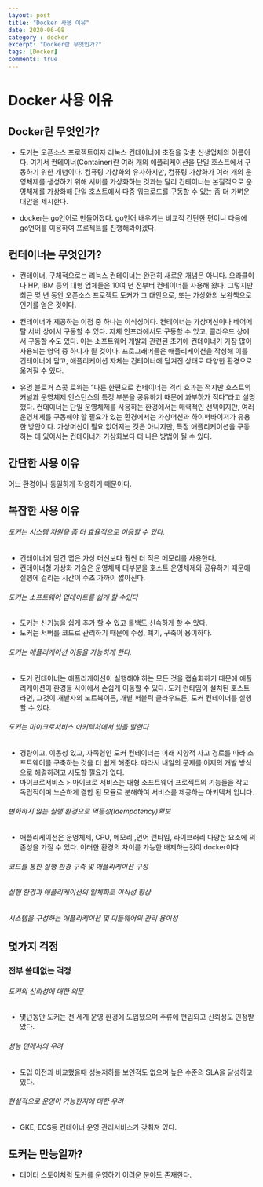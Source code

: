 ```yaml
---
layout: post
title: "Docker 사용 이유"
date: 2020-06-08
category : docker
excerpt: "Docker란 무엇인가?"
tags: [Docker]
comments: true
---
```




# Docker 사용 이유



## Docker란 무엇인가?

- 도커는 오픈소스 프로젝트이자 리눅스 컨테이너에 초점을 맞춘 신생업체의 이름이다. 여기서 컨테이너(Container)란 여러 개의 애플리케이션을 단일 호스트에서 구동하기 위한 개념이다. 컴퓨팅 가상화와 유사하지만, 컴퓨팅 가상화가 여러 개의 운영체제를 생성하기 위해 서버를 가상화하는 것과는 달리 컨테이너는 본질적으로 운영체제를 가상화해 단일 호스트에서 다중 워크로드를 구동할 수 있는 좀 더 가벼운 대안을 제시한다.

- docker는 go언어로 만들어졌다. go언어 배우기는 비교적 간단한 편이니 다음에 go언어를 이용하여 프로젝트를 진행해봐야겠다.





## 컨테이너는 무엇인가?

- 컨테이너, 구체적으로는 리눅스 컨테이너는 완전히 새로운 개념은 아니다. 오라클이나 HP, IBM 등의 대형 업체들은 10여 년 전부터 컨테이너를 사용해 왔다. 그렇지만 최근 몇 년 동안 오픈소스 프로젝트 도커가 그 대안으로, 또는 가상화의 보완책으로 인기를 얻은 것이다. 

- 컨테이너가 제공하는 이점 중 하나는 이식성이다. 컨테이너는 가상머신이나 베어메탈 서버 상에서 구동할 수 있다. 자체 인프라에서도 구동할 수 있고, 클라우드 상에서 구동할 수도 있다. 이는 소프트웨어 개발과 관련된 초기에 컨테이너가 가장 많이 사용되는 영역 중 하나가 될 것이다. 프로그래머들은 애플리케이션을 작성해 이를 컨테이너에 담고, 애플리케이션 자체는 컨테이너에 담겨진 상태로 다양한 환경으로 옮겨질 수 있다.

- 유명 블로거 스콧 로위는 “다른 한편으로 컨테이너는 격리 효과는 적지만 호스트의 커널과 운영체제 인스턴스의 특정 부분을 공유하기 때문에 과부하가 적다”라고 설명했다. 컨테이너는 단일 운영체제를 사용하는 환경에서는 매력적인 선택이지만, 여러 운영체제를 구동해야 할 필요가 있는 환경에서는 가상머신과 하이퍼바이저가 유용한 방안이다. 가상머신이 필요 없어지는 것은 아니지만, 특정 애플리케이션을 구동하는 데 있어서는 컨테이너가 가상화보다 더 나은 방법이 될 수 있다.

## 간단한 사용 이유

어느 환경이나 동일하게 작용하기 때문이다.



## 복잡한 사용 이유

######  도커는 시스템 자원을 좀 더 효율적으로 이용할 수 있다.

- 컨테이너에 담긴 앱은 가상 머신보다 훨씬 더 적은 메모리를 사용한다.
- 컨테이너형 가상화 기술은 운영체제 대부분을 호스트 운영체제와 공유하기 때문에 실행에 걸리는 시간이 수초 가까이 짧아진다.

###### 도커는 소프트웨어 업데이트를 쉽게 할 수있다

- 도커는 신기능을 쉽게 추가 할 수 있고 롤백도 신속하게 할 수 있다.
- 도커는 서버를 코드로 관리하기 때문에 수정, 폐기, 구축이 용이하다.

###### 도커는 애플리케이션 이동을 가능하게 한다.

- 도커 컨테이너는 애플리케이션이 실행해야 하는 모든 것을 캡슐화하기 때문에 애플리케이션이 환경들 사이에서 손쉽게 이동할 수 있다. 도커 런타임이 설치된 호스트라면, 그것이 개발자의 노트북이든, 개별 퍼블릭 클라우드든, 도커 컨테이너를 실행할 수 있다.

###### 도커는 마이크로서비스 아키텍처에서 빛을 발한다

- 경량이고, 이동성 있고, 자족형인 도커 컨테이너는 미래 지향적 사고 경로를 따라 소프트웨어를 구축하는 것을 더 쉽게 해준다. 따라서 내일의 문제를 어제의 개발 방식으로 해결하려고 시도할 필요가 없다.
- 마이크로서비스 > 마이크로 서비스는 대형 소프트웨어 프로젝트의 기능들을 작고 독립적이며 느슨하게 결합 된 모듈로 분해하여 서비스를 제공하는 아키텍처 입니다. 

###### 변화하지 않는 실행 환경으로 멱등성(Idempotency)확보
 - 애플리케이션은 운영체제, CPU, 메모리 ,언어 런타임, 라이브러리 다양한 요소에 의존성을 가질 수 있다.
 이러한 환경의 차이를 가능한 배제하는것이  docker이다
###### 코드를 통한 실행 환경 구축 및 애플리케이션 구성
###### 실행 환경과 애플리케이션의 일체화로 이식성 향상
###### 시스템을 구성하는 애플리케이션 및 미들웨어의 관리 용이성

## 몇가지 걱정
### 전부 쓸데없는 걱정
###### 도커의 신뢰성에 대한 의문
- 몇넌동안 도커는 전 세계 운영 환경에 도입됐으며 주류에 편입되고 신뢰성도 인정받았다.
###### 성능 면에서의 우려
- 도입 이전과 비교했을때 성능저하를 보인적도 없으며 높은 수준의 SLA을 달성하고 있다.
###### 현실적으로 운영이 가능한지에 대한 우려
- GKE, ECS등 컨테이너 운영 관리서비스가 갖춰져 있다.

## 도커는 만능일까?
- 데이터 스토어처럼 도커를 운영하기 어려운 분야도 존재한다.

